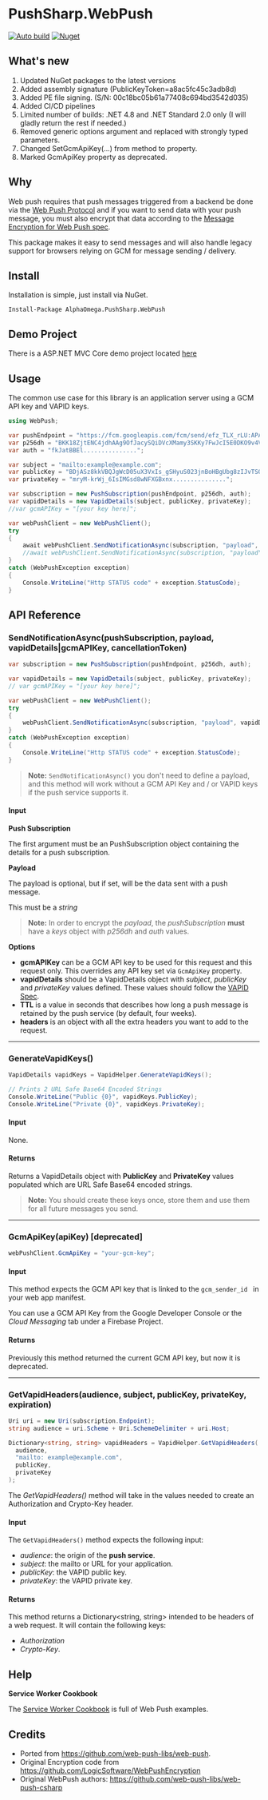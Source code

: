 # PushSharp.WebPush

[![Auto build](https://github.com/DKorablin/PushSharp.WebPush/actions/workflows/release.yml/badge.svg)](https://github.com/DKorablin/PushSharp.WebPush/releases/latest)
[![Nuget](https://img.shields.io/nuget/v/AlphaOmega.PushSharp.WebPush)](https://img.shields.io/nuget/v/AlphaOmega.PushSharp.WebPush)

## What's new
1. Updated NuGet packages to the latest versions
2. Added assembly signature (PublicKeyToken=a8ac5fc45c3adb8d)
3. Added PE file signing. (S/N: 00c18bc05b61a77408c694bd3542d035)
4. Added CI/CD pipelines
5. Limited number of builds: .NET 4.8 and .NET Standard 2.0 only (I will gladly return the rest if needed.)
6. Removed generic options argument and replaced with strongly typed parameters.
7. Changed SetGcmApiKey(...) from method to property.
8. Marked GcmApiKey property as deprecated.

## Why

Web push requires that push messages triggered from a backend be done via the
[Web Push Protocol](https://tools.ietf.org/html/draft-ietf-webpush-protocol)
and if you want to send data with your push message, you must also encrypt
that data according to the [Message Encryption for Web Push spec](https://tools.ietf.org/html/draft-ietf-webpush-encryption).

This package makes it easy to send messages and will also handle legacy support
for browsers relying on GCM for message sending / delivery.

## Install

Installation is simple, just install via NuGet.

    Install-Package AlphaOmega.PushSharp.WebPush

## Demo Project

There is a ASP.NET MVC Core demo project located [here](https://github.com/coryjthompson/WebPushDemo)

## Usage

The common use case for this library is an application server using
a GCM API key and VAPID keys.

```csharp
using WebPush;

var pushEndpoint = "https://fcm.googleapis.com/fcm/send/efz_TLX_rLU:APA91bE6U0iybLYvv0F3mf6uDLB6....";
var p256dh = "BKK18ZjtENC4jdhAAg9OfJacySQiDVcXMamy3SKKy7FwJcI5E0DKO9v4V2Pb8NnAPN4EVdmhO............";
var auth = "fkJatBBEl...............";

var subject = "mailto:example@example.com";
var publicKey = "BDjASz8kkVBQJgWcD05uX3VxIs_gSHyuS023jnBoHBgUbg8zIJvTSQytR8MP4Z3-kzcGNVnM...............";
var privateKey = "mryM-krWj_6IsIMGsd8wNFXGBxnx...............";

var subscription = new PushSubscription(pushEndpoint, p256dh, auth);
var vapidDetails = new VapidDetails(subject, publicKey, privateKey);
//var gcmAPIKey = "[your key here]";

var webPushClient = new WebPushClient();
try
{
	await webPushClient.SendNotificationAsync(subscription, "payload", vapidDetails: vapidDetails);
    //await webPushClient.SendNotificationAsync(subscription, "payload", gcmAPIKey: gcmAPIKey);
}
catch (WebPushException exception)
{
	Console.WriteLine("Http STATUS code" + exception.StatusCode);
}
```

## API Reference

### SendNotificationAsync(pushSubscription, payload, vapidDetails|gcmAPIKey, cancellationToken)

```csharp
var subscription = new PushSubscription(pushEndpoint, p256dh, auth);

var vapidDetails = new VapidDetails(subject, publicKey, privateKey);
// var gcmAPIKey = "[your key here]";

var webPushClient = new WebPushClient();
try
{
	webPushClient.SendNotificationAsync(subscription, "payload", vapidDetails: vapidDetails, gcmAPIKey: gcmAPIKey);
}
catch (WebPushException exception)
{
	Console.WriteLine("Http STATUS code" + exception.StatusCode);
}
```

> **Note:** `SendNotificationAsync()` you don't need to define a payload, and this
method will work without a GCM API Key and / or VAPID keys if the push service
supports it.

#### Input

**Push Subscription**

The first argument must be an PushSubscription object containing the details for a push
subscription.

**Payload**

The payload is optional, but if set, will be the data sent with a push
message.

This must be a *string*
> **Note:** In order to encrypt the *payload*, the *pushSubscription* **must**
have a *keys* object with *p256dh* and *auth* values.

**Options**

- **gcmAPIKey** can be a GCM API key to be used for this request and this
request only. This overrides any API key set via `GcmApiKey` property.
- **vapidDetails** should be a VapidDetails object with *subject*, *publicKey* and
*privateKey* values defined. These values should follow the [VAPID Spec](https://tools.ietf.org/html/draft-thomson-webpush-vapid).
- **TTL** is a value in seconds that describes how long a push message is retained by the push service (by default, four weeks).
- **headers** is an object with all the extra headers you want to add to the request.

---

### GenerateVapidKeys()

```csharp
VapidDetails vapidKeys = VapidHelper.GenerateVapidKeys();

// Prints 2 URL Safe Base64 Encoded Strings
Console.WriteLine("Public {0}", vapidKeys.PublicKey);
Console.WriteLine("Private {0}", vapidKeys.PrivateKey);
```

#### Input

None.

#### Returns

Returns a VapidDetails object with **PublicKey** and **PrivateKey** values populated which are
URL Safe Base64 encoded strings.

> **Note:** You should create these keys once, store them and use them for all
> future messages you send.

---

### GcmApiKey(apiKey) [deprecated]

```csharp
webPushClient.GcmApiKey = "your-gcm-key";
```

#### Input

This method expects the GCM API key that is linked to the `gcm_sender_id ` in your web app manifest.

You can use a GCM API Key from the Google Developer Console or the *Cloud Messaging* tab under a Firebase Project.

#### Returns

Previously this method returned the current GCM API key, but now it is deprecated.

---

### GetVapidHeaders(audience, subject, publicKey, privateKey, expiration)

```csharp
Uri uri = new Uri(subscription.Endpoint);
string audience = uri.Scheme + Uri.SchemeDelimiter + uri.Host;

Dictionary<string, string> vapidHeaders = VapidHelper.GetVapidHeaders(
  audience,
  "mailto: example@example.com",
  publicKey,
  privateKey
);
```

The *GetVapidHeaders()* method will take in the values needed to create an Authorization and Crypto-Key header.

#### Input

The `GetVapidHeaders()` method expects the following input:

- *audience*: the origin of the **push service**.
- *subject*: the mailto or URL for your application.
- *publicKey*: the VAPID public key.
- *privateKey*: the VAPID private key.

#### Returns

This method returns a Dictionary<string, string> intended to be headers of a web request. It will contain the following keys:

- *Authorization*
- *Crypto-Key*.

## Help

**Service Worker Cookbook**

The [Service Worker Cookbook](https://serviceworke.rs/) is full of Web Push examples.

## Credits
- Ported from https://github.com/web-push-libs/web-push.
- Original Encryption code from https://github.com/LogicSoftware/WebPushEncryption
- Original WebPush authors: https://github.com/web-push-libs/web-push-csharp